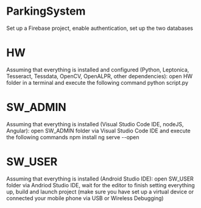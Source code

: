 # ParkingSystem

Set up a Firebase project, enable authentication, set up the two databases

# HW
Assuming that everything is installed and configured (Python, Leptonica, Tesseract, Tessdata, OpenCV, OpenALPR, other dependencies):
open HW folder in a terminal and execute the following command
python script.py

# SW_ADMIN
Assuming that everything is installed (Visual Studio Code IDE, nodeJS, Angular):
open SW_ADMIN folder via Visual Studio Code IDE and execute the following commands
npm install
ng serve --open

# SW_USER
Assuming that everything is installed (Android Studio IDE):
open SW_USER folder via Andriod Studio IDE, wait for the editor to finish setting everything up, build and launch project (make sure you have set up a virtual device or connected your mobile phone via USB or Wireless Debugging)
